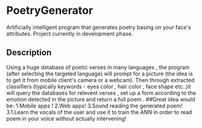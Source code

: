 # PoetryGenerator
Artificially intelligent program that generates poetry basing on your face's attributes. Project currently in development phase.
## Description
Using a huge database of poetic verses in many languages , the program (after selecting the targeted language) will prompt for a picture (the idea is to get it from mobile client's camera or a webcam).
Then through extracted classifiers (typically keywords - eyes color , hair color , face shape etc..)it will query the databases for relevent verses , set up a form according to the emotion detected in the picture and return a full poem .
##Great idea would be:
1.Mobile apps !
2.Web apps!
3.Sound reading the generated poem!
3.1.Learn the vocals of the user and use it to train the ANN in order to read poem in your voice without actually intervening!
